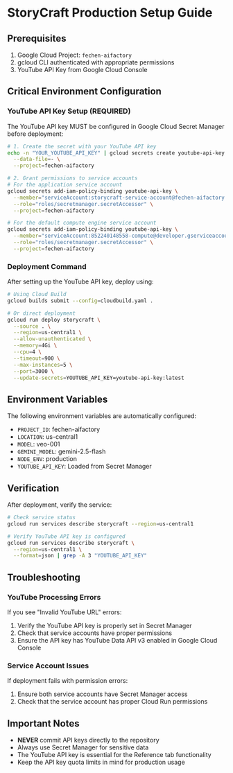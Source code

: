 # StoryCraft Production Setup Guide

## Prerequisites

1. Google Cloud Project: `fechen-aifactory`
2. gcloud CLI authenticated with appropriate permissions
3. YouTube API Key from Google Cloud Console

## Critical Environment Configuration

### YouTube API Key Setup (REQUIRED)

The YouTube API key MUST be configured in Google Cloud Secret Manager before deployment:

```bash
# 1. Create the secret with your YouTube API key
echo -n "YOUR_YOUTUBE_API_KEY" | gcloud secrets create youtube-api-key \
  --data-file=- \
  --project=fechen-aifactory

# 2. Grant permissions to service accounts
# For the application service account
gcloud secrets add-iam-policy-binding youtube-api-key \
  --member="serviceAccount:storycraft-service-account@fechen-aifactory.iam.gserviceaccount.com" \
  --role="roles/secretmanager.secretAccessor" \
  --project=fechen-aifactory

# For the default compute engine service account
gcloud secrets add-iam-policy-binding youtube-api-key \
  --member="serviceAccount:852240148558-compute@developer.gserviceaccount.com" \
  --role="roles/secretmanager.secretAccessor" \
  --project=fechen-aifactory
```

### Deployment Command

After setting up the YouTube API key, deploy using:

```bash
# Using Cloud Build
gcloud builds submit --config=cloudbuild.yaml .

# Or direct deployment
gcloud run deploy storycraft \
  --source . \
  --region=us-central1 \
  --allow-unauthenticated \
  --memory=4Gi \
  --cpu=4 \
  --timeout=900 \
  --max-instances=5 \
  --port=3000 \
  --update-secrets=YOUTUBE_API_KEY=youtube-api-key:latest
```

## Environment Variables

The following environment variables are automatically configured:

- `PROJECT_ID`: fechen-aifactory
- `LOCATION`: us-central1
- `MODEL`: veo-001
- `GEMINI_MODEL`: gemini-2.5-flash
- `NODE_ENV`: production
- `YOUTUBE_API_KEY`: Loaded from Secret Manager

## Verification

After deployment, verify the service:

```bash
# Check service status
gcloud run services describe storycraft --region=us-central1

# Verify YouTube API key is configured
gcloud run services describe storycraft \
  --region=us-central1 \
  --format=json | grep -A 3 "YOUTUBE_API_KEY"
```

## Troubleshooting

### YouTube Processing Errors

If you see "Invalid YouTube URL" errors:
1. Verify the YouTube API key is properly set in Secret Manager
2. Check that service accounts have proper permissions
3. Ensure the API key has YouTube Data API v3 enabled in Google Cloud Console

### Service Account Issues

If deployment fails with permission errors:
1. Ensure both service accounts have Secret Manager access
2. Check that the service account has proper Cloud Run permissions

## Important Notes

- **NEVER** commit API keys directly to the repository
- Always use Secret Manager for sensitive data
- The YouTube API key is essential for the Reference tab functionality
- Keep the API key quota limits in mind for production usage
